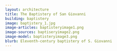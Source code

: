 ```yaml
---
layout: architecture
title: The Baptistery of San Giovanni
building: baptistery
image: baptistery_1.jpg
image-articles: baptisteryimage1.png
image-sources: baptiseryimage2.png
image-model: baptisteryimage3.png 
blurb: Eleventh-century baptistery of S. Giovanni
---
```





